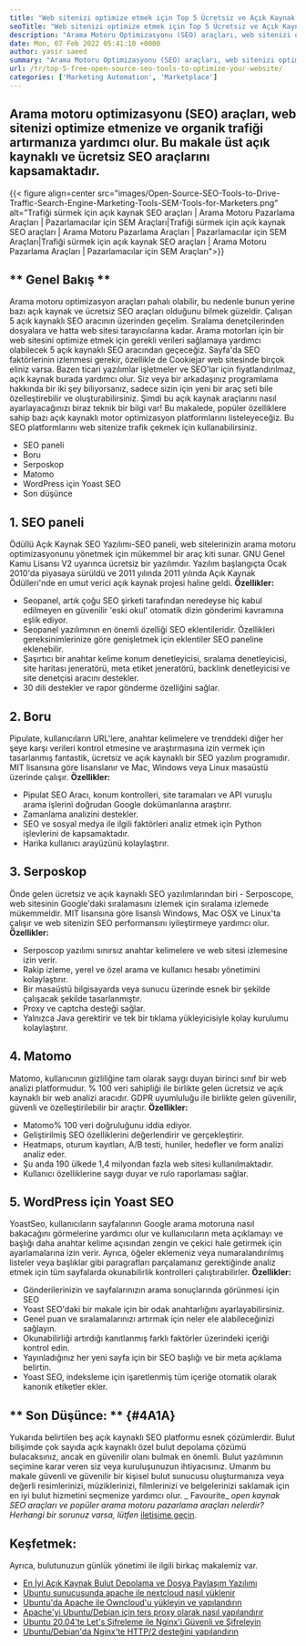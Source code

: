 ```yaml
---
title: "Web sitenizi optimize etmek için Top 5 Ücretsiz ve Açık Kaynak SEO Araçları '" 
seoTitle: "Web sitenizi optimize etmek için Top 5 Ücretsiz ve Açık Kaynak SEO Araçları" 
description: "Arama Motoru Optimizasyonu (SEO) araçları, web sitenizi optimize etmenize ve organik trafiği artırmanıza yardımcı olur. Bu makale popüler açık kaynaklı SEO araçlarını kapsamaktadır." 
date: Mon, 07 Feb 2022 05:41:10 +0000
author: yasir saeed
summary: "Arama Motoru Optimizasyonu (SEO) araçları, web sitenizi optimize etmenize ve organik trafiği artırmanıza yardımcı olur. Bu makale üst açık kaynaklı ve ücretsiz SEO araçlarını kapsamaktadır." 
url: /tr/top-5-free-open-source-seo-tools-to-optimize-your-website/
categories: ['Marketing Automation', 'Marketplace']
---
```


## Arama motoru optimizasyonu (SEO) araçları, web sitenizi optimize etmenize ve organik trafiği artırmanıza yardımcı olur. Bu makale üst açık kaynaklı ve ücretsiz SEO araçlarını kapsamaktadır.

{{< figure align=center src="images/Open-Source-SEO-Tools-to-Drive-Traffic-Search-Engine-Marketing-Tools-SEM-Tools-for-Marketers.png" alt="Trafiği sürmek için açık kaynak SEO araçları | Arama Motoru Pazarlama Araçları | Pazarlamacılar için SEM Araçları|Trafiği sürmek için açık kaynak SEO araçları | Arama Motoru Pazarlama Araçları | Pazarlamacılar için SEM Araçları|Trafiği sürmek için açık kaynak SEO araçları | Arama Motoru Pazarlama Araçları | Pazarlamacılar için SEM Araçları">}}


## ** Genel Bakış **
Arama motoru optimizasyon araçları pahalı olabilir, bu nedenle bunun yerine bazı açık kaynak ve ücretsiz SEO araçları olduğunu bilmek güzeldir. Çalışan 5 açık kaynaklı SEO aracının üzerinden geçelim. Sıralama denetçilerinden dosyalara ve hatta web sitesi tarayıcılarına kadar. Arama motorları için bir web sitesini optimize etmek için gerekli verileri sağlamaya yardımcı olabilecek 5 açık kaynaklı SEO aracından geçeceğiz.
Sayfa'da SEO faktörlerinin izlenmesi gerekir, özellikle de Cookiejar web sitesinde birçok eliniz varsa. Bazen ticari yazılımlar işletmeler ve SEO'lar için fiyatlandırılmaz, açık kaynak burada yardımcı olur. Siz veya bir arkadaşınız programlama hakkında bir iki şey biliyorsanız, sadece sizin için yeni bir araç seti bile özelleştirebilir ve oluşturabilirsiniz. Şimdi bu açık kaynak araçlarını nasıl ayarlayacağınızı biraz teknik bir bilgi var!
Bu makalede, popüler özelliklere sahip bazı açık kaynaklı motor optimizasyon platformlarını listeleyeceğiz. Bu SEO platformlarını web sitenize trafik çekmek için kullanabilirsiniz.
  * SEO paneli
  * Boru
  * Serposkop
  * Matomo
  * WordPress için Yoast SEO
  * Son düşünce

## 1. SEO paneli
Ödüllü Açık Kaynak SEO Yazılımı-SEO paneli, web sitelerinizin arama motoru optimizasyonunu yönetmek için mükemmel bir araç kiti sunar. GNU Genel Kamu Lisansı V2 uyarınca ücretsiz bir yazılımdır. Yazılım başlangıçta Ocak 2010'da piyasaya sürüldü ve 2011 yılında 2011 yılında Açık Kaynak Ödülleri'nde en umut verici açık kaynak projesi haline geldi.
**Özellikler:**
  * Seopanel, artık çoğu SEO şirketi tarafından neredeyse hiç kabul edilmeyen en güvenilir 'eski okul' otomatik dizin gönderimi kavramına eşlik ediyor.
  * Seopanel yazılımının en önemli özelliği SEO eklentileridir. Özellikleri gereksinimlerinize göre genişletmek için eklentiler SEO paneline eklenebilir.
  * Şaşırtıcı bir anahtar kelime konum denetleyicisi, sıralama denetleyicisi, site haritası jeneratörü, meta etiket jeneratörü, backlink denetleyicisi ve site denetçisi aracını destekler.
  * 30 dili destekler ve rapor gönderme özelliğini sağlar.

## 2. Boru
Pipulate, kullanıcıların URL'lere, anahtar kelimelere ve trenddeki diğer her şeye karşı verileri kontrol etmesine ve araştırmasına izin vermek için tasarlanmış fantastik, ücretsiz ve açık kaynaklı bir SEO yazılım programıdır. MIT lisansına göre lisanslanır ve Mac, Windows veya Linux masaüstü üzerinde çalışır.
****Özellikler**:**
  * Pipulat SEO Aracı, konum kontrolleri, site taramaları ve API vuruşlu arama işlerini doğrudan Google dokümanlarına araştırır.
  * Zamanlama analizini destekler.
  * SEO ve sosyal medya ile ilgili faktörleri analiz etmek için Python işlevlerini de kapsamaktadır.
  * Harika kullanıcı arayüzünü kolaylaştırır.

## 3. Serposkop
Önde gelen ücretsiz ve açık kaynaklı SEO yazılımlarından biri - Serposcope, web sitesinin Google'daki sıralamasını izlemek için sıralama izlemede mükemmeldir. MIT lisansına göre lisanslı Windows, Mac OSX ve Linux'ta çalışır ve web sitenizin SEO performansını iyileştirmeye yardımcı olur.
****Özellikler**:**
  * Serposcop yazılımı sınırsız anahtar kelimelere ve web sitesi izlemesine izin verir.
  * Rakip izleme, yerel ve özel arama ve kullanıcı hesabı yönetimini kolaylaştırır.
  * Bir masaüstü bilgisayarda veya sunucu üzerinde esnek bir şekilde çalışacak şekilde tasarlanmıştır.
  * Proxy ve captcha desteği sağlar.
  * Yalnızca Java gerektirir ve tek bir tıklama yükleyicisiyle kolay kurulumu kolaylaştırır.

## 4. Matomo
Matomo, kullanıcının gizliliğine tam olarak saygı duyan birinci sınıf bir web analizi platformudur. % 100 veri sahipliği ile birlikte gelen ücretsiz ve açık kaynaklı bir web analizi aracıdır. GDPR uyumluluğu ile birlikte gelen güvenilir, güvenli ve özelleştirilebilir bir araçtır.
****Özellikler**:**
  * Matomo% 100 veri doğruluğunu iddia ediyor.
  * Geliştirilmiş SEO özelliklerini değerlendirir ve gerçekleştirir.
  * Heatmaps, oturum kayıtları, A/B testi, huniler, hedefler ve form analizi analiz eder.
  * Şu anda 190 ülkede 1,4 milyondan fazla web sitesi kullanılmaktadır.
  * Kullanıcı özelliklerine saygı duyar ve rulo raporlaması sağlar.

## 5. WordPress için Yoast SEO
YoastSeo, kullanıcıların sayfalarının Google arama motoruna nasıl bakacağını görmelerine yardımcı olur ve kullanıcıların meta açıklamayı ve başlığı daha anahtar kelime açısından zengin ve çekici hale getirmek için ayarlamalarına izin verir. Ayrıca, öğeler eklemeniz veya numaralandırılmış listeler veya başlıklar gibi paragrafları parçalamanız gerektiğinde analiz etmek için tüm sayfalarda okunabilirlik kontrolleri çalıştırabilirler.
****Özellikler**:**
  * Gönderilerinizin ve sayfalarınızın arama sonuçlarında görünmesi için SEO
  * Yoast SEO'daki bir makale için bir odak anahtarlığını ayarlayabilirsiniz.
  * Genel puan ve sıralamalarınızı artırmak için neler ele alabileceğinizi sağlayın.
  * Okunabilirliği artırdığı kanıtlanmış farklı faktörler üzerindeki içeriği kontrol edin.
  * Yayınladığınız her yeni sayfa için bir SEO başlığı ve bir meta açıklama belirtin.
  * Yoast SEO, indeksleme için işaretlenmiş tüm içeriğe otomatik olarak kanonik etiketler ekler.

## ** Son Düşünce: ** {#4A1A}
Yukarıda belirtilen beş açık kaynaklı SEO platformu esnek çözümlerdir. Bulut bilişimde çok sayıda açık kaynaklı özel bulut depolama çözümü bulacaksınız, ancak en güvenilir olanı bulmak en önemli. Bulut yazılımının seçimine karar veren siz veya kuruluşunuzun ihtiyacısınız. Umarım bu makale güvenli ve güvenilir bir kişisel bulut sunucusu oluşturmanıza veya değerli resimlerinizi, müziklerinizi, filmlerinizi ve belgelerinizi saklamak için en iyi bulut hizmetini seçmenize yardımcı olur.
_ Favourite_ _open kaynak SEO araçları ve popüler arama motoru pazarlama araçları nelerdir? Herhangi bir sorunuz varsa, lütfen_ [iletişime geçin][1].

## Keşfetmek:
Ayrıca, bulutunuzun günlük yönetimi ile ilgili birkaç makalemiz var.
  * [En İyi Açık Kaynak Bulut Depolama ve Dosya Paylaşım Yazılımı][2]
  * [Ubuntu sunucusunda apache ile nextcloud nasıl yüklenir][3]
  * [Ubuntu'da Apache ile Owncloud'u yükleyin ve yapılandırın][4]
  * [Apache'yi Ubuntu/Debian için ters proxy olarak nasıl yapılandırır][5]
  * [Ubuntu 20.04'te Let's Şifreleme ile Nginx'i Güvenli ve Şifreleyin][6]
  * [Ubuntu/Debian'da Nginx'te HTTP/2 desteğini yapılandırın][7]

  
[1]: mailto:yasir.saeed@aspose.com
[2]: https://products.containerize.com/backup-and-sync/
[3]: https://blog.containerize.com/backup-and-sync-software/how-to-install-nextcloud-with-apache-on-ubuntu-server/
[4]: https://blog.containerize.com/backup-and-sync-software/how-to-install-and-configure-owncloud-with-apache-on-ubuntu/
[5]: https://blog.containerize.com/web-server-solution-stack/how-to-configure-apache-as-a-reverse-proxy-for-ubuntudebian/
[6]: https://blog.containerize.com/web-server-solution-stack/how-to-secure-nginx-with-letsencrypt-on-ubuntu-20-04/
[7]: https://blog.containerize.com/web-server-solution-stack/how-to-configure-http2-support-in-nginx-on-ubuntudebian/
